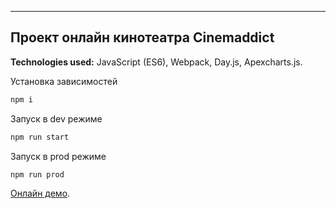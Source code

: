---

## Проект онлайн кинотеатра Cinemaddict

**Technologies used:** JavaScript (ES6), Webpack, Day.js, Apexcharts.js.

Установка зависимостей

```sh
npm i
```

Запуск в dev режиме

```sh
npm run start
```

Запуск в prod режиме
```sh
npm run prod
```

[Онлайн демо](https://vercel.com/).
